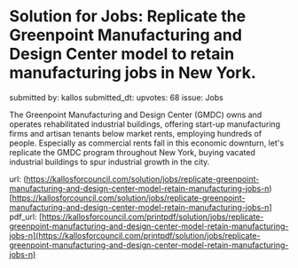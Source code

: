 # Solution for Jobs: Replicate the Greenpoint Manufacturing and Design Center model to retain manufacturing jobs in New York. #

submitted by: kallos
submitted_dt: 
upvotes: 68
issue: Jobs

The Greenpoint Manufacturing and Design Center (GMDC) owns and operates rehabilitated industrial buildings, offering start-up manufacturing firms and artisan tenants below market rents, employing hundreds of people. Especially as commercial rents fall in this economic downturn, let's replicate the GMDC program throughout New York, buying vacated industrial buildings to spur industrial growth in the city.

url: (https://kallosforcouncil.com/solution/jobs/replicate-greenpoint-manufacturing-and-design-center-model-retain-manufacturing-jobs-n)[https://kallosforcouncil.com/solution/jobs/replicate-greenpoint-manufacturing-and-design-center-model-retain-manufacturing-jobs-n]
pdf_url: [https://kallosforcouncil.com/printpdf/solution/jobs/replicate-greenpoint-manufacturing-and-design-center-model-retain-manufacturing-jobs-n](https://kallosforcouncil.com/printpdf/solution/jobs/replicate-greenpoint-manufacturing-and-design-center-model-retain-manufacturing-jobs-n)